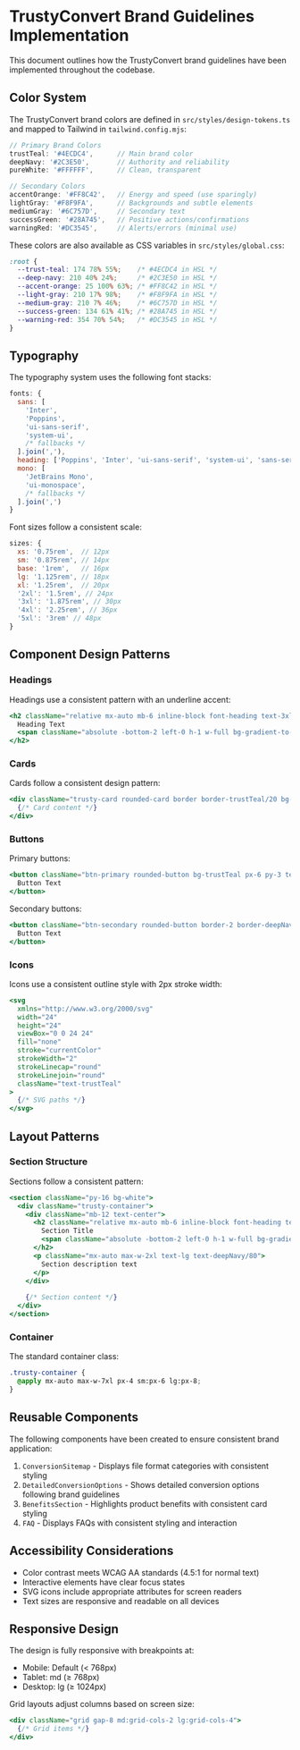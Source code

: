 # TrustyConvert Brand Guidelines Implementation

This document outlines how the TrustyConvert brand guidelines have been implemented throughout the codebase.

## Color System

The TrustyConvert brand colors are defined in `src/styles/design-tokens.ts` and mapped to Tailwind in `tailwind.config.mjs`:

```js
// Primary Brand Colors
trustTeal: '#4ECDC4',      // Main brand color
deepNavy: '#2C3E50',       // Authority and reliability
pureWhite: '#FFFFFF',      // Clean, transparent

// Secondary Colors
accentOrange: '#FF8C42',   // Energy and speed (use sparingly)
lightGray: '#F8F9FA',      // Backgrounds and subtle elements
mediumGray: '#6C757D',     // Secondary text
successGreen: '#28A745',   // Positive actions/confirmations
warningRed: '#DC3545',     // Alerts/errors (minimal use)
```

These colors are also available as CSS variables in `src/styles/global.css`:

```css
:root {
  --trust-teal: 174 78% 55%;    /* #4ECDC4 in HSL */
  --deep-navy: 210 40% 24%;     /* #2C3E50 in HSL */
  --accent-orange: 25 100% 63%; /* #FF8C42 in HSL */
  --light-gray: 210 17% 98%;    /* #F8F9FA in HSL */
  --medium-gray: 210 7% 46%;    /* #6C757D in HSL */
  --success-green: 134 61% 41%; /* #28A745 in HSL */
  --warning-red: 354 70% 54%;   /* #DC3545 in HSL */
}
```

## Typography

The typography system uses the following font stacks:

```js
fonts: {
  sans: [
    'Inter',
    'Poppins',
    'ui-sans-serif',
    'system-ui',
    /* fallbacks */
  ].join(','),
  heading: ['Poppins', 'Inter', 'ui-sans-serif', 'system-ui', 'sans-serif'].join(','),
  mono: [
    'JetBrains Mono',
    'ui-monospace',
    /* fallbacks */
  ].join(',')
}
```

Font sizes follow a consistent scale:

```js
sizes: {
  xs: '0.75rem',  // 12px
  sm: '0.875rem', // 14px
  base: '1rem',   // 16px
  lg: '1.125rem', // 18px
  xl: '1.25rem',  // 20px
  '2xl': '1.5rem', // 24px
  '3xl': '1.875rem', // 30px
  '4xl': '2.25rem', // 36px
  '5xl': '3rem' // 48px
}
```

## Component Design Patterns

### Headings

Headings use a consistent pattern with an underline accent:

```jsx
<h2 className="relative mx-auto mb-6 inline-block font-heading text-3xl font-semibold text-deepNavy md:text-4xl">
  Heading Text
  <span className="absolute -bottom-2 left-0 h-1 w-full bg-gradient-to-r from-trustTeal to-trustTeal/30"></span>
</h2>
```

### Cards

Cards follow a consistent design pattern:

```jsx
<div className="trusty-card rounded-card border border-trustTeal/20 bg-white p-8 shadow-DEFAULT transition-all hover:shadow-lg">
  {/* Card content */}
</div>
```

### Buttons

Primary buttons:

```jsx
<button className="btn-primary rounded-button bg-trustTeal px-6 py-3 text-sm font-medium text-white transition-all hover:bg-trustTeal/90 hover:shadow-md">
  Button Text
</button>
```

Secondary buttons:

```jsx
<button className="btn-secondary rounded-button border-2 border-deepNavy bg-transparent px-6 py-3 text-sm font-medium text-deepNavy transition-all hover:bg-deepNavy/10">
  Button Text
</button>
```

### Icons

Icons use a consistent outline style with 2px stroke width:

```jsx
<svg
  xmlns="http://www.w3.org/2000/svg"
  width="24"
  height="24"
  viewBox="0 0 24 24"
  fill="none"
  stroke="currentColor"
  strokeWidth="2"
  strokeLinecap="round"
  strokeLinejoin="round"
  className="text-trustTeal"
>
  {/* SVG paths */}
</svg>
```

## Layout Patterns

### Section Structure

Sections follow a consistent pattern:

```jsx
<section className="py-16 bg-white">
  <div className="trusty-container">
    <div className="mb-12 text-center">
      <h2 className="relative mx-auto mb-6 inline-block font-heading text-3xl font-semibold text-deepNavy md:text-4xl">
        Section Title
        <span className="absolute -bottom-2 left-0 h-1 w-full bg-gradient-to-r from-trustTeal to-trustTeal/30"></span>
      </h2>
      <p className="mx-auto max-w-2xl text-lg text-deepNavy/80">
        Section description text
      </p>
    </div>
    
    {/* Section content */}
  </div>
</section>
```

### Container

The standard container class:

```css
.trusty-container {
  @apply mx-auto max-w-7xl px-4 sm:px-6 lg:px-8;
}
```

## Reusable Components

The following components have been created to ensure consistent brand application:

1. `ConversionSitemap` - Displays file format categories with consistent styling
2. `DetailedConversionOptions` - Shows detailed conversion options following brand guidelines
3. `BenefitsSection` - Highlights product benefits with consistent card styling
4. `FAQ` - Displays FAQs with consistent styling and interaction

## Accessibility Considerations

- Color contrast meets WCAG AA standards (4.5:1 for normal text)
- Interactive elements have clear focus states
- SVG icons include appropriate attributes for screen readers
- Text sizes are responsive and readable on all devices

## Responsive Design

The design is fully responsive with breakpoints at:

- Mobile: Default (< 768px)
- Tablet: md (≥ 768px)
- Desktop: lg (≥ 1024px)

Grid layouts adjust columns based on screen size:

```jsx
<div className="grid gap-8 md:grid-cols-2 lg:grid-cols-4">
  {/* Grid items */}
</div>
``` 